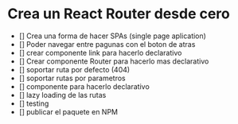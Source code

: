# Crea un React Router desde cero

- [] Crea una forma de hacer SPAs (single page aplication)
- [] Poder navegar entre pagunas con el boton de atras
- [] crear componente link para hacerlo declarativo
- [] Crear componente Router para hacerlo mas declarativo
- [] soportar ruta por defecto (404)
- [] soportar rutas por parametros
- [] componente <Route> para hacerlo declarativo
- [] lazy loading de las rutas
- [] testing
- [] publicar el paquete en NPM
